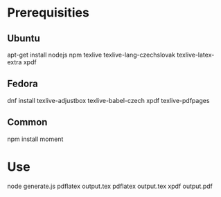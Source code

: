 Prerequisities
==============

Ubuntu
------
apt-get install nodejs npm texlive texlive-lang-czechslovak texlive-latex-extra xpdf

Fedora
------
dnf install texlive-adjustbox texlive-babel-czech xpdf texlive-pdfpages

Common
------
npm install moment

Use
===
node generate.js
pdflatex output.tex
pdflatex output.tex
xpdf output.pdf
